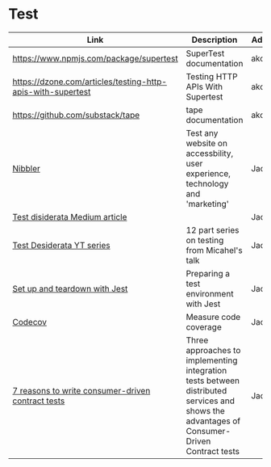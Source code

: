 # Test

| Link | Description | Added by |
| ---- | ----------- | -------- |
| https://www.npmjs.com/package/supertest | SuperTest documentation | akomiqaia |
| https://dzone.com/articles/testing-http-apis-with-supertest | Testing HTTP APIs With Supertest | akomiqaia|
| https://github.com/substack/tape | tape documentation | akomiqaia |
|[Nibbler](https://nibbler.silktide.com/)|Test any website on accessbility, user experience, technology and 'marketing'|Jack|
|[Test disiderata Medium article](https://medium.com/@kentbeck_7670/test-desiderata-94150638a4b3)||Jack|
|[Test Desiderata YT series](https://www.youtube.com/watch?v=5LOdKDqdWYU)|12 part series on testing from Micahel's talk|Jack|
|[Set up and teardown with Jest](https://jestjs.io/docs/en/setup-teardown)|Preparing a test environment with Jest|Jack|
|[Codecov](codecov.io)|Measure code coverage|Jack|
|[7 reasons to write consumer-driven contract tests](https://reflectoring.io/7-reasons-for-consumer-driven-contracts/)|Three approaches to implementing integration tests between distributed services and shows the advantages of Consumer-Driven Contract tests|Jack|
